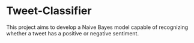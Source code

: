 # Tweet-Classifier
This project aims to develop a Naive Bayes model capable of recognizing whether a tweet has a positive or negative sentiment.

